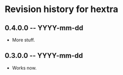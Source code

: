 # Revision history for hextra

## 0.4.0.0 -- YYYY-mm-dd

* More stuff.

## 0.3.0.0 -- YYYY-mm-dd

* Works now.
